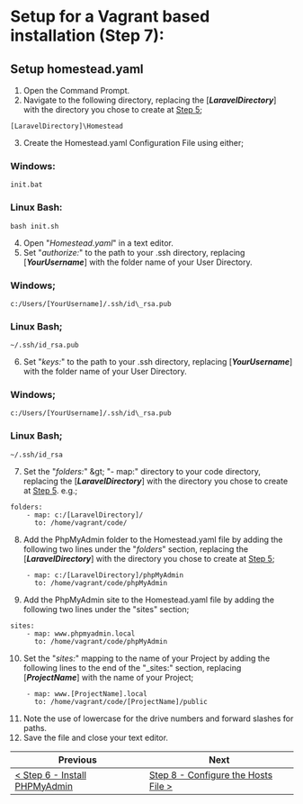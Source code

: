 # Setup for a Vagrant based installation (Step 7):

## Setup homestead.yaml

1. Open the Command Prompt.
2. Navigate to the following directory, replacing the [**_LaravelDirectory_**] with the directory you chose to create at [Step 5](vagrant-5.md);
  
```
[LaravelDirectory]\Homestead
```

3. Create the Homestead.yaml Configuration File using either;

### Windows:

```
init.bat
```

### Linux Bash:

```
bash init.sh
```

4. Open "_Homestead.yaml_" in a text editor.
5. Set &quot;_authorize:_&quot; to the path to your .ssh directory, replacing [**_YourUsername_**] with the folder name of your User Directory.
  
### Windows;

```
c:/Users/[YourUsername]/.ssh/id\_rsa.pub
```

### Linux Bash;

```
~/.ssh/id_rsa.pub
```

6. Set &quot;_keys:_&quot; to the path to your .ssh directory, replacing [**_YourUsername_**] with the folder name of your User Directory.
  
### Windows;

```
c:/Users/[YourUsername]/.ssh/id\_rsa.pub
```

### Linux Bash;

```
~/.ssh/id_rsa
```

7. Set the &quot;_folders:_&quot; \&gt; &quot;- map:&quot; directory to your code directory, replacing the [**_LaravelDirectory_**] with the directory you chose to create at [Step 5](vagrant-5.md). e.g.;

```
folders:
    - map: c:/[LaravelDirectory]/
      to: /home/vagrant/code/
```

8. Add the PhpMyAdmin folder to the Homestead.yaml file by adding the following two lines under the &quot;_folders_&quot; section, replacing the [**_LaravelDirectory_**] with the directory you chose to create at [Step 5](vagrant-5.md);

```
    - map: c:/[LaravelDirectory]/phpMyAdmin
      to: /home/vagrant/code/phpMyAdmin
```

9. Add the PhpMyAdmin site to the Homestead.yaml file by adding the following two lines under the &quot;sites&quot; section;

```
sites:
    - map: www.phpmyadmin.local
      to: /home/vagrant/code/phpMyAdmin
```

10. Set the "_sites:_" mapping to the name of your Project by adding the following lines to the end of the "_sites:" section, replacing [**_ProjectName_**] with the name of your Project;

```
    - map: www.[ProjectName].local
      to: /home/vagrant/code/[ProjectName]/public
```

11. Note the use of lowercase for the drive numbers and forward slashes for paths.
12. Save the file and close your text editor.

| Previous | Next |
| -------- | ---- |
| [< Step 6 - Install PHPMyAdmin](vagrant-6.md) | [Step 8 - Configure the Hosts File >](vagrant-8.md) |